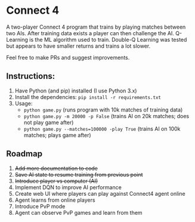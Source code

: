 # Connect 4

A two-player Connect 4 program that trains by playing matches between two AIs. After training data exists a player can then challenge the AI. Q-Learning is the ML algorithm used to train. Double-Q Learning was tested but appears to have smaller returns and trains a lot slower.

Feel free to make PRs and suggest improvements.

## Instructions:
1. Have Python (and pip) installed (I use Python 3.x)
2. Install the dependencies: `pip install -r requirements.txt`
3. Usage: 
    - `python game.py` (runs program with 10k matches of training data)
    - `python game.py -m 20000 -p False` (trains AI on 20k matches; does not play game after)
    - `python game.py --matches=100000 -play True` (trains AI on 100k matches; plays game after)

## Roadmap
1. ~~Add more documentation to code~~
2. ~~Save AI state to resume training from previous point~~
3. ~~Introduce player vs computer (AI)~~
4. Implement DQN to improve AI performance
5. Create web UI where players can play against Connect4 agent online
6. Agent learns from online players
7. Introduce PvP mode 
8. Agent can observe PvP games and learn from them